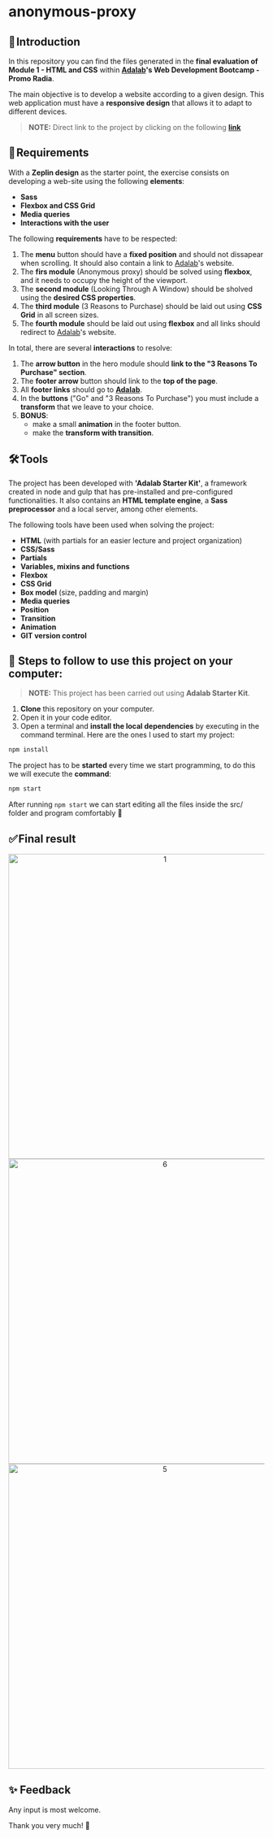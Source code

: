 # anonymous-proxy

## 🚀 Introduction

In this repository you can find the files generated in the **final evaluation of Module 1 - HTML and CSS** within **[Adalab](https://adalab.es/)'s Web Development Bootcamp - Promo Radia**.

The main objective is to develop a website according to a given design. This web application must have a **responsive design** that allows it to adapt to different devices.


> **NOTE:** Direct link to the project by clicking on the following **[link](https://marocena26.github.io/anonymous-proxy/)**
 

## 📝 Requirements

With a **Zeplin design** as the starter point, the exercise consists on developing a web-site using the following **elements**:

- **Sass**
- **Flexbox and CSS Grid**
- **Media queries**
- **Interactions with the user**

The following **requirements** have to be respected:

1. The **menu** button should have a **fixed position** and should not dissapear when scrolling. It should also contain a link to [Adalab](https://adalab.es/)'s website.
2. The **firs module** (Anonymous proxy) should be solved using **flexbox**, and it needs to occupy the height of the viewport.
3. The **second module** (Looking Through A Window) should be sholved using the **desired CSS properties**.
4. The **third module** (3 Reasons to Purchase) should be laid out using **CSS Grid** in all screen sizes.
5. The **fourth module** should be laid out using **flexbox** and all links should redirect to [Adalab](https://adalab.es/)'s website.

In total, there are several **interactions** to resolve:

1. The **arrow button** in the hero module should **link to the "3 Reasons To Purchase" section**.
2. The **footer arrow** button should link to the **top of the page**.
3. All **footer links** should go to **[Adalab](https://adalab.es/)**.
4. In the **buttons** ("Go" and "3 Reasons To Purchase") you must include a **transform** that we leave to your choice.
5. **BONUS**: 
   - make a small **animation** in the footer button.
   - make the **transform with transition**.

## 🛠️ Tools
The project has been developed with **'Adalab Starter Kit'**, a framework created in node and gulp that has pre-installed and pre-configured functionalities. It also contains an **HTML template engine**, a **Sass preprocessor** and a local server, among other elements.

The following tools have been used when solving the project:

- **HTML** (with partials for an easier lecture and project organization)
- **CSS/Sass**
- **Partials**
- **Variables, mixins and functions**
- **Flexbox**
- **CSS Grid**
- **Box model** (size, padding and margin)
- **Media queries**
- **Position**
- **Transition**
- **Animation**
- **GIT version control**

## 💾 Steps to follow to use this project on your computer:

> **NOTE:** This project has been carried out using **Adalab Starter Kit**.

1. **Clone** this repository on your computer.
2. Open it in your code editor.
3. Open a terminal and **install the local dependencies** by executing in the command terminal. Here are the ones I used to start my project:

```bash
npm install
```

The project has to be **started** every time we start programming, to do this we will execute the **command**:

```bash
npm start
```
After running `npm start` we can start editing all the files inside the src/ folder and program comfortably 💫

## ✅ Final result
<div id="header" align="center">
<img width="600" alt="1" src="https://user-images.githubusercontent.com/113302094/211362809-4aa91a39-8e57-4268-997c-435db79c0dd3.png">
<img width="600" alt="6" src="https://user-images.githubusercontent.com/113302094/211363934-eb009ceb-eb5b-4115-a2b7-cf1e2df00246.png">
<img width="600" alt="5" src="https://user-images.githubusercontent.com/113302094/211363505-bc1648aa-d283-4203-9ef0-6c4a0cdbcddb.png">

</div>

## ✨ Feedback 

Any input is most welcome.

Thank you very much! 🤗
